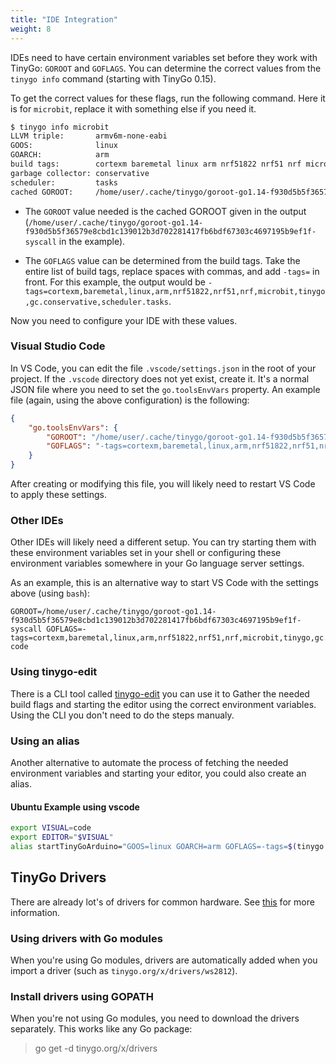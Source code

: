 ```yaml
---
title: "IDE Integration"
weight: 8
---
```


IDEs need to have certain environment variables set before they work with TinyGo: `GOROOT` and `GOFLAGS`. You can determine the correct values from the `tinygo info` command (starting with TinyGo 0.15).

To get the correct values for these flags, run the following command. Here it is for `microbit`, replace it with something else if you need it.
    
```bash
$ tinygo info microbit
LLVM triple:       armv6m-none-eabi
GOOS:              linux
GOARCH:            arm
build tags:        cortexm baremetal linux arm nrf51822 nrf51 nrf microbit tinygo gc.conservative scheduler.tasks
garbage collector: conservative
scheduler:         tasks
cached GOROOT:     /home/user/.cache/tinygo/goroot-go1.14-f930d5b5f36579e8cbd1c139012b3d702281417fb6bdf67303c4697195b9ef1f-syscall
```

  * The `GOROOT` value needed is the cached GOROOT given in the output (`/home/user/.cache/tinygo/goroot-go1.14-f930d5b5f36579e8cbd1c139012b3d702281417fb6bdf67303c4697195b9ef1f-syscall` in the example).

  * The `GOFLAGS` value can be determined from the build tags. Take the entire list of build tags, replace spaces with commas, and add `-tags=` in front. For this example, the output would be `-tags=cortexm,baremetal,linux,arm,nrf51822,nrf51,nrf,microbit,tinygo,gc.conservative,scheduler.tasks`.

Now you need to configure your IDE with these values.

### Visual Studio Code

In VS Code, you can edit the file `.vscode/settings.json` in the root of your project. If the `.vscode` directory does not yet exist, create it. It's a normal JSON file where you need to set the `go.toolsEnvVars` property. An example file (again, using the above configuration) is the following:

```json
{
    "go.toolsEnvVars": {
        "GOROOT": "/home/user/.cache/tinygo/goroot-go1.14-f930d5b5f36579e8cbd1c139012b3d702281417fb6bdf67303c4697195b9ef1f-syscall",
        "GOFLAGS": "-tags=cortexm,baremetal,linux,arm,nrf51822,nrf51,nrf,microbit,tinygo,gc.conservative,scheduler.tasks"
    }
}
```

After creating or modifying this file, you will likely need to restart VS Code to apply these settings.

### Other IDEs

Other IDEs will likely need a different setup. You can try starting them with these environment variables set in your shell or configuring these environment variables somewhere in your Go language server settings.

As an example, this is an alternative way to start VS Code with the settings above (using `bash`):

```
GOROOT=/home/user/.cache/tinygo/goroot-go1.14-f930d5b5f36579e8cbd1c139012b3d702281417fb6bdf67303c4697195b9ef1f-syscall GOFLAGS=-tags=cortexm,baremetal,linux,arm,nrf51822,nrf51,nrf,microbit,tinygo,gc.conservative,scheduler.tasks code
```

### Using tinygo-edit

There is a CLI tool called [tinygo-edit](https://github.com/sago35/tinygo-edit) you can use it to Gather the needed build flags and starting the editor using the correct environment variables. Using the CLI you don't need to do the steps manualy.

### Using an alias

Another alternative to automate the process of fetching the needed environment variables and starting your editor, you could also create an alias.

#### Ubuntu Example using vscode

```bash
export VISUAL=code
export EDITOR="$VISUAL"
alias startTinyGoArduino="GOOS=linux GOARCH=arm GOFLAGS=-tags=$(tinygo info arduino|grep 'build tags'|awk -F: '{print $2}' | sed -e 's/^[[:space:]]*//'|sed -e 's/[[:space:]]/,/g') $EDITOR"
```

## TinyGo Drivers

There are already lot's of drivers for common hardware. See [this](https://github.com/tinygo-org/drivers) for more information.

### Using drivers with Go modules

When you're using Go modules, drivers are automatically added when you import a driver (such as `tinygo.org/x/drivers/ws2812`).

### Install drivers using GOPATH

When you're not using Go modules, you need to download the drivers separately. This works like any Go package:

> go get -d tinygo.org/x/drivers
